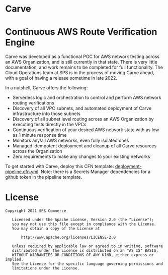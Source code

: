 # Carve
# Continuous AWS Route Verification Engine

Carve was developed as a functional POC for AWS network testing across an AWS Organization, and is still currently in that state. There is very little documentation, and work remains to be completed for full functionality. The Cloud Operations team at SPS is in the process of moving Carve ahead, with a goal of having a release sometime in late 2022.

In a nutshell, Carve offers the following:

- Serverless logic and orchestration to control and perform AWS network routing verifications
- Discovery of all VPC subnets, and automated deployment of Carve infrastructure into those subnets
- Discovery of all subnet level routing across an AWS Organization by executing tests directly in the VPCs
- Continuous verification of your desired AWS network state with as low as 1 minute response time
- Monitors any/all AWS networks, even fully isolated ones
- Managed idempotent deployment and cleanup of all Carve resources across the Organization
- Zero requirements to make any changes to your existing networks

To get started with Carve, deploy this CFN template:  [deployment-pipeline.cfn.yml](deployment/deployment-pipeline.cfn.yml).
Note: there is a Secrets Manager dependencies for a github token in the pipeline template.

License
=======
```
Copyright 2021 SPS Commerce

   Licensed under the Apache License, Version 2.0 (the "License");
   you may not use this file except in compliance with the License.
   You may obtain a copy of the License at

       http://www.apache.org/licenses/LICENSE-2.0

   Unless required by applicable law or agreed to in writing, software
   distributed under the License is distributed on an "AS IS" BASIS,
   WITHOUT WARRANTIES OR CONDITIONS OF ANY KIND, either express or implied.
   See the License for the specific language governing permissions and
   limitations under the License.
```

